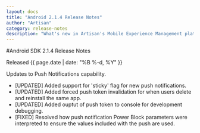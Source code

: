 ```yaml
---
layout: docs
title: "Android 2.1.4 Release Notes"
author: "Artisan"
category: release-notes
description: "What's new in Artisan's Mobile Experience Management platform."
---
```

#Android SDK 2.1.4 Release Notes

Released {{ page.date | date: "%B %-d, %Y" }}

Updates to Push Notifications capability.

* [UPDATED] Added support for 'sticky' flag for new push notifications.
* [UPDATED] Added forced push token invalidation for when users delete and reinstall the same app.
* [UPDATED] Added ouptut of push token to console for development debugging.
* [FIXED] Resolved how push notification Power Block parameters were interpreted to ensure the values included with the push are used.